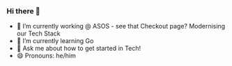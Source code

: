 ### Hi there 👋

- 🔭 I’m currently working @ ASOS - see that Checkout page? Modernising our Tech Stack 
- 🌱 I’m currently learning Go
- 💬 Ask me about how to get started in Tech! 
- 😄 Pronouns: he/him
